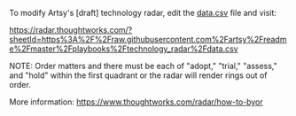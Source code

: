 To modify Artsy's [draft] technology radar, edit the [data.csv](/playbooks/technology_radar/data.csv) file and
visit:

https://radar.thoughtworks.com/?sheetId=https%3A%2F%2Fraw.githubusercontent.com%2Fartsy%2Freadme%2Fmaster%2Fplaybooks%2Ftechnology_radar%2Fdata.csv

NOTE: Order matters and there must be each of "adopt," "trial," "assess," and "hold" within the first quadrant or
the radar will render rings out of order.

More information: https://www.thoughtworks.com/radar/how-to-byor
